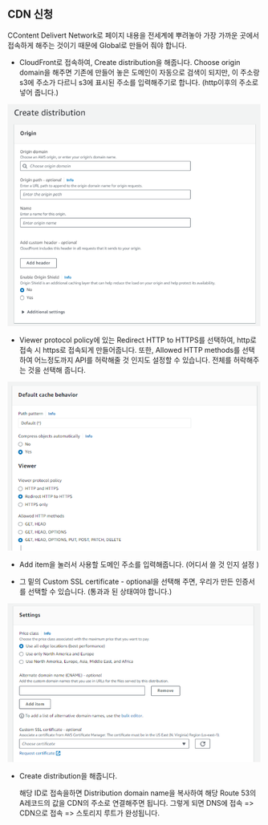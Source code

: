 ## CDN 신청

CContent Delivert Network로 페이지 내용을 전세계에 뿌려놓아 가장 가까운 곳에서 접속하게 해주는 것이기 때문에 Global로 만들어 줘야 합니다.

- CloudFront로 접속하여, Create distribution을 해줍니다. Choose origin domain을 해주면 기존에 만들어 놓은 도메인이 자동으로 검색이 되지만, 이 주소랑 s3에 주소가 다르니 s3에 표시된 주소를 입력해주기로 합니다. (http이후의 주소로 넣어 줍니다.)

![](./img/c1.png)

- Viewer protocol policy에 있는 Redirect HTTP to HTTPS를 선택하여, http로 접속 시 https로 접속되게 만들어줍니다.
  또한, Allowed HTTP methods를 선택하여 어느정도까지 API를 허락해줄 것 인지도 설정할 수 있습니다. 전체를 허락해주는 것을 선택해 줍니다.

![](./img/c2.png)

- Add item을 눌러서 사용할 도메인 주소를 입력해줍니다. (어디서 쓸 것 인지 설정 )

- 그 밑의 Custom SSL certificate - optional을 선택해 주면, 우리가 만든 인증서를 선택할 수 있습니다. (통과과 된 상태여야 합니다.)

![](./img/c3.png)

- Create distribution을 해줍니다.

  해당 ID로 접속을하면 Distribution domain name을 복사하여 해당 Route 53의 A레코드의 값을 CDN의 주소로 연결해주면 됩니다.
  그렇게 되면 DNS에 접속 => CDN으로 접속 => 스토리지 루트가 완성됩니다.
